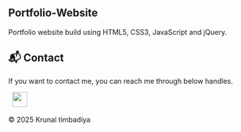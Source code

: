 ## Portfolio-Website
Portfolio website build using HTML5, CSS3, JavaScript and jQuery.





<h2>📬 Contact</h2>


If you want to contact me, you can reach me through below handles.

&nbsp;&nbsp;<a href="https://www.linkedin.com/in/krunaltimbadiya06/"><img src="https://www.felberpr.com/wp-content/uploads/linkedin-logo.png" width="30"></img></a>

© 2025 Krunal timbadiya



